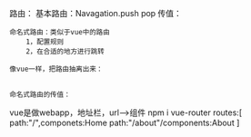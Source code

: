 路由：
    基本路由：Navagation.push  pop
        传值： 

    命名式路由：类似于vue中的路由
        1，配置规则
        2，在合适的地方进行跳转 

    像vue一样，把路由抽离出来：
        

    命名式路由的传值：



vue是做webapp，地址栏，url-->组件
npm i vue-router 
routes:[
    path:"/",componets:Home
    path:"/about"/components:About
]





















